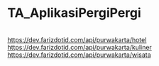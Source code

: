 # TA_AplikasiPergiPergi
<br>https://dev.farizdotid.com/api/purwakarta/hotel
<br>https://dev.farizdotid.com/api/purwakarta/kuliner
<br>https://dev.farizdotid.com/api/purwakarta/wisata
